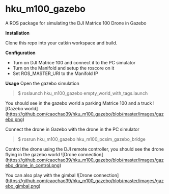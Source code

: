 hku_m100_gazebo
=========

A ROS package for simulating the DJI Matrice 100 Drone in Gazebo


**Installation**

Clone this repo into your catkin workspace and build.


**Configuration**
  * Turn on DJI Matrice 100 and connect it to the PC simulator
  * Turn on the Manifold and setup the roscore on it
  * Set ROS_MASTER_URI to the Manifold IP


**Usage**
Open the gazebo simulation
> $ roslaunch hku_m100_gazebo empty_world_with_tags.launch

You should see in the gazebo world a parking Matrice 100 and a truck
![Gazebo world]
(https://github.com/caochao39/hku_m100_gazebo/blob/master/images/gazebo.png)

Connect the drone in Gazebo with the drone in the PC simulator
> $ rosrun hku_m100_gazebo hku_m100_pcsim_gazebo_bridge

Control the drone using the DJI remote controller, you should see the drone flying in the gazebo world
![Drone connection]
(https://github.com/caochao39/hku_m100_gazebo/blob/master/images/gazebo_drone_in_control.png)

You can also play with the gimbal
![Drone connection]
(https://github.com/caochao39/hku_m100_gazebo/blob/master/images/gazebo_gimbal.png)
